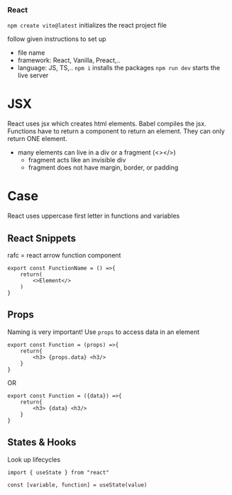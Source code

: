 ### React

`npm create vite@latest`
initializes the react project file

follow given instructions to set up

- file name
- framework: React, Vanilla, Preact,..
- language: JS, TS,..
  `npm i`
  installs the packages
  `npm run dev`
  starts the live server

# JSX

React uses jsx which creates html elements.
Babel compiles the jsx.
Functions have to return a component to return an element.
They can only return ONE element.

- many elements can live in a div or a fragment (<></>)
  - fragment acts like an invisible div
  - fragment does not have margin, border, or padding

# Case

React uses uppercase first letter in functions and variables

## React Snippets

rafc = react arrow function component

```
export const FunctionName = () =>{
    return(
        <>Element</>
    )
}
```

## Props

Naming is very important!
Use `props` to access data in an element

```
export const Function = (props) =>{
    return{
        <h3> {props.data} <h3/>
    }
}
```

OR

```
export const Function = ({data}) =>{
    return{
        <h3> {data} <h3/>
    }
}
```

## States & Hooks

Look up lifecycles

`import { useState } from "react"`

`const [variable, function] = useState(value)`
